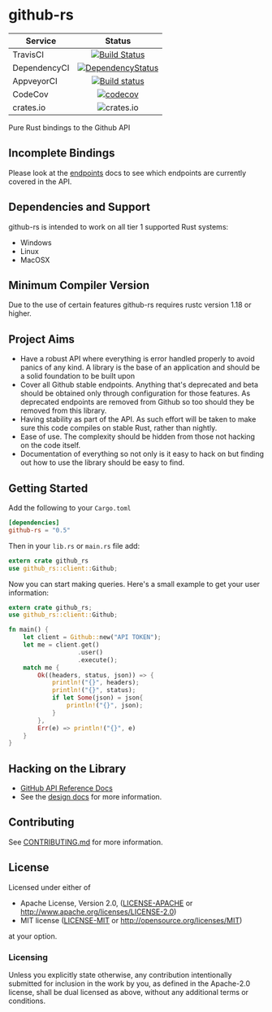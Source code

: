 # github-rs

| Service      | Status |
| -------      | :----: |
| TravisCI     | [![Build Status](https://travis-ci.org/mgattozzi/github-rs.svg?branch=master)](https://travis-ci.org/mgattozzi/github-rs)   |
| DependencyCI | [![DependencyStatus](https://dependencyci.com/github/mgattozzi/github-rs/badge)](https://dependencyci.com/github/mgattozzi/github-rs)   |
| AppveyorCI   | [![Build status](https://ci.appveyor.com/api/projects/status/st04a7hltt8h42lq?svg=true)](https://ci.appveyor.com/project/mgattozzi/github-rs)       |
| CodeCov   | [![codecov](https://codecov.io/gh/mgattozzi/github-rs/branch/master/graph/badge.svg)](https://codecov.io/gh/mgattozzi/github-rs)      |
| crates.io | ![crates.io](https://img.shields.io/crates/v/github-rs.svg)

Pure Rust bindings to the Github API

## Incomplete Bindings
Please look at the [endpoints](./docs/endpoints.md) docs to see which endpoints
are currently covered in the API.

## Dependencies and Support
github-rs is intended to work on all tier 1 supported Rust systems:

- Windows
- Linux
- MacOSX

## Minimum Compiler Version
Due to the use of certain features github-rs requires rustc version 1.18 or
higher.

## Project Aims
- Have a robust API where everything is error handled properly to avoid
  panics of any kind. A library is the base of an application and should
  be a solid foundation to be built upon
- Cover all Github stable endpoints. Anything that's deprecated and beta
  should be obtained only through configuration for those features. As
  deprecated endpoints are removed from Github so too should they be
  removed from this library.
- Having stability as part of the API. As such effort will be
  taken to make sure this code compiles on stable Rust, rather than
  nightly.
- Ease of use. The complexity should be hidden from those not hacking on
  the code itself.
- Documentation of everything so not only is it easy to hack on but
  finding out how to use the library should be easy to find.

## Getting Started
Add the following to your `Cargo.toml`

```toml
[dependencies]
github-rs = "0.5"
```

Then in your `lib.rs` or `main.rs` file add:

```rust
extern crate github_rs
use github_rs::client::Github;
```

Now you can start making queries. Here's a small example to get your user
information:

```rust
extern crate github_rs;
use github_rs::client::Github;

fn main() {
    let client = Github::new("API TOKEN");
    let me = client.get()
                   .user()
                   .execute();
    match me {
        Ok((headers, status, json)) => {
            println!("{}", headers);
            println!("{}", status);
            if let Some(json) = json{
                println!("{}", json);
            }
        },
        Err(e) => println!("{}", e)
    }
}
```

## Hacking on the Library
- [GitHub API Reference Docs](https://developer.github.com/v3/)
- See the [design docs](./docs/design.md) for more information.

## Contributing
See [CONTRIBUTING.md](CONTRIBUTING.md) for more information.

## License

Licensed under either of

 * Apache License, Version 2.0, ([LICENSE-APACHE](LICENSE-APACHE) or http://www.apache.org/licenses/LICENSE-2.0)
 * MIT license ([LICENSE-MIT](LICENSE-MIT) or http://opensource.org/licenses/MIT)

at your option.

### Licensing

Unless you explicitly state otherwise, any contribution intentionally submitted
for inclusion in the work by you, as defined in the Apache-2.0 license, shall be
dual licensed as above, without any additional terms or conditions.
